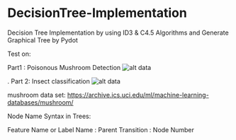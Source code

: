 # DecisionTree-Implementation
Decision Tree Implementation by using ID3 &amp; C4.5 Algorithms and Generate Graphical Tree by Pydot

Test on:

Part1 : Poisonous Mushroom Detection
![alt data](http://s9.picofile.com/file/8349794200/mushroom_generated_decision_tree.png)


.
Part 2: Insect classification
![alt data](http://s8.picofile.com/file/8349794242/Insect_generated_decision_tree.png)


mushroom data set:
https://archive.ics.uci.edu/ml/machine-learning-databases/mushroom/

Node Name Syntax in Trees:


Feature Name or Label Name : Parent Transition : Node Number

